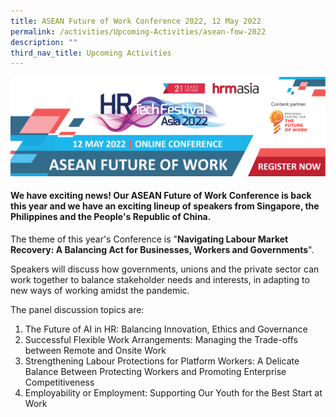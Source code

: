 ```yaml
---
title: ASEAN Future of Work Conference 2022, 12 May 2022
permalink: /activities/Upcoming-Activities/asean-fow-2022
description: ""
third_nav_title: Upcoming Activities
---
```

![ASEAN Future of Work Conference 2022](/images/ASEAN%20FOW%20Conference%202022/asean%20fow%202022%20conference%20banner.png)

#### We have exciting news! Our ASEAN Future of Work Conference is back this year and we have an exciting lineup of speakers from Singapore, the Philippines and the People's Republic of China.

The theme of this year's Conference is "**Navigating Labour Market Recovery: A Balancing Act for Businesses, Workers and Governments**". 

Speakers will discuss how governments, unions and the private sector can work together to balance stakeholder needs and interests, in adapting to new ways of working amidst the pandemic. 

The panel discussion topics are:

1.	The Future of AI in HR: Balancing Innovation, Ethics and Governance
2.	Successful Flexible Work Arrangements: Managing the Trade-offs between Remote and Onsite Work 
3.	Strengthening Labour Protections for Platform Workers: A Delicate Balance Between Protecting Workers and Promoting Enterprise Competitiveness 
4.	Employability or Employment: Supporting Our Youth for the Best Start at Work
